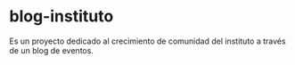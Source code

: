 # blog-instituto
Es un proyecto dedicado al crecimiento de comunidad del instituto a través de un blog de eventos.
